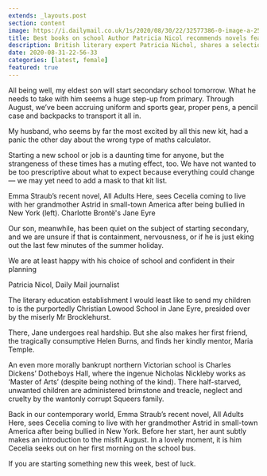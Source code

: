 ```yaml
---
extends: _layouts.post
section: content
image: https://i.dailymail.co.uk/1s/2020/08/30/22/32577386-0-image-a-25_1598821878080.jpg 
title: Best books on school Author Patricia Nicol recommends novels featuring school life 
description: British literary expert Patricia Nichol, shares a selection of fascinating books featuring characters who are experiencing hardship and joy whilst at school. From Dickens to Charlotte Brontë. 
date: 2020-08-31-22-56-33 
categories: [latest, female] 
featured: true 
--- 
```

All being well, my eldest son will start secondary school tomorrow. What he needs to take with him seems a huge step-up from primary. Through August, we’ve been accruing uniform and sports gear, proper pens, a pencil case and backpacks to transport it all in.

My husband, who seems by far the most excited by all this new kit, had a panic the other day about the wrong type of maths calculator.

Starting a new school or job is a daunting time for anyone, but the strangeness of these times has a muting effect, too. We have not wanted to be too prescriptive about what to expect because everything could change — we may yet need to add a mask to that kit list.

Emma Straub’s recent novel, All Adults Here, sees Cecelia coming to live with her grandmother Astrid in small-town America after being bullied in New York (left). Charlotte Brontë's Jane Eyre

Our son, meanwhile, has been quiet on the subject of starting secondary, and we are unsure if that is containment, nervousness, or if he is just eking out the last few minutes of the summer holiday.

We are at least happy with his choice of school and confident in their planning

Patricia Nicol, Daily Mail journalist

The literary education establishment I would least like to send my children to is the purportedly Christian Lowood School in Jane Eyre, presided over by the miserly Mr Brocklehurst.

There, Jane undergoes real hardship. But she also makes her first friend, the tragically consumptive Helen Burns, and finds her kindly mentor, Maria Temple.

An even more morally bankrupt northern Victorian school is Charles Dickens’ Dotheboys Hall, where the ingenue Nicholas Nickleby works as ‘Master of Arts’ (despite being nothing of the kind). There half-starved, unwanted children are administered brimstone and treacle, neglect and cruelty by the wantonly corrupt Squeers family.

Back in our contemporary world, Emma Straub’s recent novel, All Adults Here, sees Cecelia coming to live with her grandmother Astrid in small-town America after being bullied in New York. Before her start, her aunt subtly makes an introduction to the misfit August. In a lovely moment, it is him Cecelia seeks out on her first morning on the school bus.

If you are starting something new this week, best of luck.

